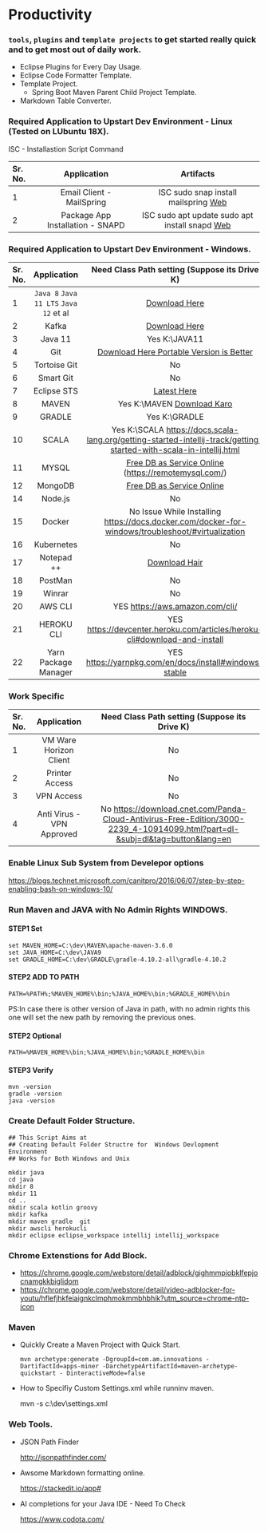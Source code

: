 # Productivity 

### `tools`, `plugins` and `template projects` to get started really quick and to get most out of daily work.

* Eclipse Plugins for Every Day Usage.
* Eclipse Code Formatter Template.
* Template Project.
  * Spring Boot Maven Parent Child Project Template.
* Markdown Table Converter.

### Required Application to Upstart Dev Environment - Linux (Tested on LUbuntu 18X).

ISC - Installastion Script Command

Sr. No.        | Application           | Artifacts
| :------------- |:-------------:| :-----:|
| 1      | Email Client - MailSpring | ISC sudo snap install mailspring [Web](https://getmailspring.com/download)
| 2      | Package App Installation - SNAPD | ISC sudo apt update sudo apt install snapd [Web](https://snapcraft.io/docs/installing-snap-on-lubuntu)


### Required Application to Upstart Dev Environment - Windows.


Sr. No.        | Application           | Need Class Path setting (Suppose its Drive K)
| :------------- |:-------------:| :-----:|
| 1      | `Java 8` `Java 11 LTS` `Java 12` et al |  [Download Here](https://www.oracle.com/technetwork/java/javase/downloads/index.html) 
| 2      | Kafka | [Download Here](http://apachemirror.wuchna.com/kafka/)
| 3      | Java 11 | Yes K:\JAVA11
| 4      | Git | [Download Here Portable Version is Better](https://git-scm.com/download/win)
| 5      | Tortoise Git | No
| 6      | Smart Git | No
| 7      | Eclipse STS | [Latest Here](https://spring.io/tools) 
| 8      | MAVEN | Yes K:\MAVEN  [Download Karo](https://maven.apache.org/download.cgi)
| 9      | GRADLE | Yes K:\GRADLE
| 10      | SCALA | Yes K:\SCALA https://docs.scala-lang.org/getting-started-intellij-track/getting-started-with-scala-in-intellij.html
| 11      | MYSQL | [Free DB as Service Online](https://www.db4free.net/) (https://remotemysql.com/)
| 12      | MongoDB | [Free DB as Service Online](https://mlab.com/)
| 14      | Node.js | No
| 15      | Docker | No Issue While Installing https://docs.docker.com/docker-for-windows/troubleshoot/#virtualization
| 16      | Kubernetes | No
| 17      | Notepad ++ | [Download Hair](https://notepad-plus-plus.org/downloads/)
| 18      | PostMan | No
| 19      | Winrar | No
| 20      | AWS CLI | YES https://aws.amazon.com/cli/
| 21      | HEROKU CLI | YES https://devcenter.heroku.com/articles/heroku-cli#download-and-install
| 22      | Yarn Package Manager | YES https://yarnpkg.com/en/docs/install#windows-stable

### Work Specific

Sr. No.        | Application           | Need Class Path setting (Suppose its Drive K)
| :------------- |:-------------:| :-----:|
| 1      | VM Ware Horizon Client | No
| 2      | Printer Access | No
| 3      | VPN Access | No
| 4      | Anti Virus - VPN Approved | No https://download.cnet.com/Panda-Cloud-Antivirus-Free-Edition/3000-2239_4-10914099.html?part=dl-&subj=dl&tag=button&lang=en


### Enable Linux Sub System from Develepor options

https://blogs.technet.microsoft.com/canitpro/2016/06/07/step-by-step-enabling-bash-on-windows-10/

### Run Maven and JAVA with No Admin Rights WINDOWS.

#### STEP1 Set 
```
set MAVEN_HOME=C:\dev\MAVEN\apache-maven-3.6.0
set JAVA_HOME=C:\dev\JAVA9
set GRADLE_HOME=C:\dev\GRADLE\gradle-4.10.2-all\gradle-4.10.2
```
#### STEP2 ADD TO PATH  
```
PATH=%PATH%;%MAVEN_HOME%\bin;%JAVA_HOME%\bin;%GRADLE_HOME%\bin
```
PS:In case there is other version of Java in path, with no admin rights this one will set the new path by removing the previous ones.

#### STEP2 Optional  
```
PATH=%MAVEN_HOME%\bin;%JAVA_HOME%\bin;%GRADLE_HOME%\bin
```

#### STEP3 Verify 
```
mvn -version
gradle -version
java -version
```

###  Create Default Folder Structure.

    ## This Script Aims at 
    ## Creating Default Folder Structre for  Windows Devlopment Environment 
    ## Works for Both Windows and Unix

    mkdir java
    cd java
    mkdir 8 
    mkdir 11
    cd ..
    mkdir scala kotlin groovy
    mkdir kafka 
    mkdir maven gradle  git
    mkdir awscli herokucli 
    mkdir eclipse eclipse_workspace intellij intellij_workspace


### Chrome Extenstions for Add Block.

 * https://chrome.google.com/webstore/detail/adblock/gighmmpiobklfepjocnamgkkbiglidom
 * https://chrome.google.com/webstore/detail/video-adblocker-for-youtu/hflefjhkfeiaignkclmphmokmmbhbhik?utm_source=chrome-ntp-icon


### Maven 

* Quickly Create a Maven Project with Quick Start.

      mvn archetype:generate -DgroupId=com.am.innovations -DartifactId=apps-miner -DarchetypeArtifactId=maven-archetype-quickstart - DinteractiveMode=false


*  How to Specifiy Custom Settings.xml while runninv maven.
       
    mvn -s c:\dev\settings.xml 

### Web Tools.

*  JSON Path Finder
	
	http://jsonpathfinder.com/

* Awsome Markdown formatting online.
	
	https://stackedit.io/app# 

* AI completions for your Java IDE - Need To Check
	
	https://www.codota.com/	

